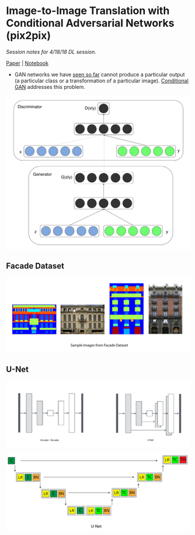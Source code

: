 # Image-to-Image Translation with Conditional Adversarial Networks (pix2pix)
*Session notes for 4/18/18 DL session.*

[Paper](https://arxiv.org/pdf/1611.07004.pdf) | [Notebook](http://gluon.mxnet.io/chapter14_generative-adversarial-networks/pixel2pixel.html)

- GAN networks we have [seen so far](gan_training.md) cannot produce a particular output (a particular class or a transformation of a particular image). [Conditional GAN](https://arxiv.org/pdf/1411.1784.pdf) addresses this problem.

![Conditional GAN](img/conditional_gan.png)

## Facade Dataset

![Samples from Facade Dataset](img/facade_samples.png)

## U-Net
![Samples from Facade Dataset](img/unet2.png)

![UNet layers](img/unet_layers.png)
